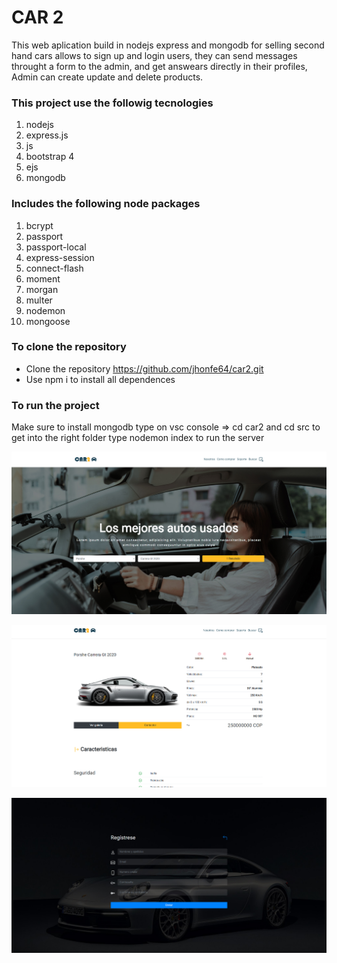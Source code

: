 

# CAR 2

This web aplication build in nodejs express and mongodb for selling second hand cars allows to sign up and login users, they can send messages throught a form to the admin, and get answears directly in their profiles, Admin can create update and delete products.


### This project use the followig tecnologies

1. nodejs
2. express.js
3. js
4. bootstrap 4
5. ejs
6. mongodb

### Includes the following node packages

1. bcrypt 
2. passport
3. passport-local
4. express-session
5. connect-flash
6. moment
7. morgan
8. multer
9. nodemon
10. mongoose


### To clone the repository

- Clone the repository https://github.com/jhonfe64/car2.git
- Use npm i to install all dependences 


### To run the project

Make sure to install mongodb
type on vsc console => cd car2 and cd src to get into the right folder
type nodemon index to run the server



![](https://github.com/jhonfe64/car2/blob/master/c21.jpg?raw=true)


 
![](https://github.com/jhonfe64/car2/blob/master/c22.jpg?raw=true)


![](https://github.com/jhonfe64/car2/blob/master/c24.jpg?raw=true)

